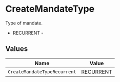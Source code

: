 # CreateMandateType

Type of mandate.
* RECURRENT - 


## Values

| Name                         | Value                        |
| ---------------------------- | ---------------------------- |
| `CreateMandateTypeRecurrent` | RECURRENT                    |